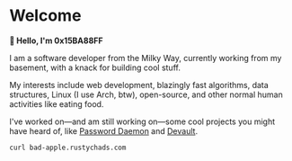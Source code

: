 # Welcome

**👋 Hello, I'm 0x15BA88FF**

I am a software developer from the Milky Way, currently working from my
basement, with a knack for building cool stuff.

My interests include web development, blazingly fast algorithms, data
structures, Linux (I use Arch, btw), open-source, and other normal human
activities like eating food.

I've worked on—and am still working on—some cool projects you might have heard
of, like [Password Daemon](https://github.com/0x15BA88FF/passd) and [Devault](https://github.com/0x15BA88FF/devault).

`curl bad-apple.rustychads.com`
